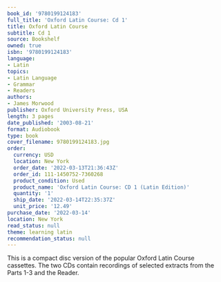```yaml
---
book_id: '9780199124183'
full_title: 'Oxford Latin Course: Cd 1'
title: Oxford Latin Course
subtitle: Cd 1
source: Bookshelf
owned: true
isbn: '9780199124183'
language:
- Latin
topics:
- Latin Language
- Grammar
- Readers
authors:
- James Morwood
publisher: Oxford University Press, USA
length: 3 pages
date_published: '2003-08-21'
format: Audiobook
type: book
cover_filename: 9780199124183.jpg
order:
  currency: USD
  location: New York
  order_date: '2022-03-13T21:36:43Z'
  order_id: 111-1450752-7360268
  product_condition: Used
  product_name: 'Oxford Latin Course: CD 1 (Latin Edition)'
  quantity: '1'
  ship_date: '2022-03-14T22:35:37Z'
  unit_price: '12.49'
purchase_date: '2022-03-14'
location: New York
read_status: null
theme: learning latin
recommendation_status: null
---
```

This is a compact disc version of the popular Oxford Latin Course cassettes. The two CDs contain recordings of selected extracts from the Parts 1-3 and the Reader.
